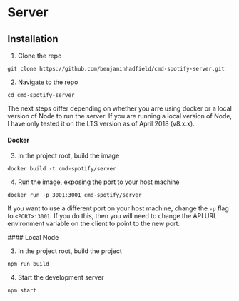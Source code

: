 # Server

## Installation

 1. Clone the repo

```
git clone https://github.com/benjaminhadfield/cmd-spotify-server.git
```

 2. Navigate to the repo

```
cd cmd-spotify-server
```

The next steps differ depending on whether you arre using docker or a local
version of Node to run the server. If you are running a local version of Node,
I have only tested it on the LTS version as of April 2018 (v8.x.x).

#### Docker

 3. In the project root, build the image

```
docker build -t cmd-spotify/server .
```

 4. Run the image, exposing the port to your host machine

```
docker run -p 3001:3001 cmd-spotify/server
```

If you want to use a different port on your host machine, change the `-p` flag
to `<PORT>:3001`. If you do this, then you will need to change the API URL
environment variable on the client to point to the new port.

#### Local Node

 3. In the project root, build the project

```
npm run build
```

 4. Start the development server

```
npm start
```
